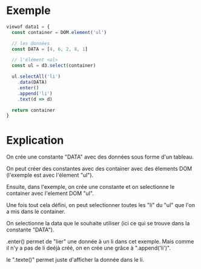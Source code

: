 # Exemple
```javascript
viewof data1 = {
  const container = DOM.element('ul')

  // les données
  const DATA = [4, 6, 2, 8, 1]

  // l'élément <ul>
  const ul = d3.select(container)

  ul.selectAll('li')
    .data(DATA)
    .enter()
    .append('li')
    .text(d => d)

  return container
}
```
# Explication


On crée une constante "DATA" avec des données sous forme d'un tableau.

On peut créer des constantes avec des container avec des élements DOM (l'exemple est avec l'élement "ul").

Ensuite, dans l'exemple, on crée une constante et on selectionne le container avec l'element DOM "ul".

Une fois tout cela défini, on peut selectionner toutes les "li" du "ul" que l'on a mis dans le container.

On selectionne la data que le souhaite utiliser (ici ce qui se trouve dans la constante "DATA").

.enter() permet de "lier" une donnée à un li dans cet exemple.
Mais comme il n'y a pas de li deéjà créé, on en crée une grâce à ".append('li')".

le ".texte()" permet juste d'afficher la donnée dans le li.
